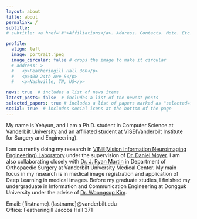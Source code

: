 ```yaml
---
layout: about
title: about
permalink: /
subtitle: 
# subtitle: <a href='#'>Affiliations</a>. Address. Contacts. Moto. Etc.

profile:
  align: left
  image: portrait.jpeg
  image_circular: false # crops the image to make it circular
  # address: > 
  #   <p>Featheringill Hall 360</p>
  #   <p>400 24th Ave S</p>
  #   <p>Nashville, TN, US</p>

news: true  # includes a list of news items
latest_posts: false  # includes a list of the newest posts
selected_papers: true # includes a list of papers marked as "selected={true}"
social: true  # includes social icons at the bottom of the page
---
```


My name is Yehyun, and I am a Ph.D. student in Computer Science at [Vanderbilt University](https://www.vanderbilt.edu/) and an affiliated student at [VISE](https://www.vanderbilt.edu/vise/)(Vanderbilt Institute for Surgery and Engineering).

I am currently doing my research in [VINE(Vision Information Neuroimaging Engineering) Laboratory](https://vine-lab.notion.site/) under the supervision of [Dr. Daniel Moyer](https://engineering.vanderbilt.edu/bio/daniel-moyer). I am also collaborating closely with [Dr. J. Ryan Martin](https://www.vumc.org/ortho/person/ryan-martin-md) in Department of Orthopaedic Surgery at Vanderbilt University Medical Center. My main focus in my research is in medical image registration and application of Deep Learning in medical images. Before my graduate studies, I finished my undergraduate in Information and Communication Engineering at Dongguk University under the advise of [Dr. Woongsup Kim](https://ice.dongguk.edu/professor/list?professor_haggwa_type=PROFH_042).

Email: {firstname}.{lastname}@vanderbilt.edu   
Office: Featheringill Jacobs Hall 371
